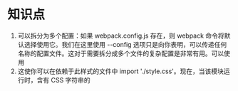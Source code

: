 # 知识点
1. 可以拆分为多个配置：如果 webpack.config.js 存在，则 webpack 命令将默认选择使用它。我们在这里使用 --config 选项只是向你表明，可以传递任何名称的配置文件。这对于需要拆分成多个文件的复杂配置是非常有用。可以使用
2. 这使你可以在依赖于此样式的文件中 import './style.css'。现在，当该模块运行时，含有 CSS 字符串的 <style> 标签，将被插入到 html 文件的 <head> 中。
3. html-loader 以相同的方式处理 <img src="./my-image.png" />
4. 合乎逻辑下一步是，压缩和优化你的图像。查看 image-webpack-loader 和 url-loader，以了解更多关于如果增强加载处理图片功能。
5. webpack-dev-middleware 是一个容器(wrapper)，它可以把 webpack 处理后的文件传递给一个服务器(server)。
6. 还要注意，任何位于 /src 的本地代码都可以关联到 process.env.NODE_ENV 环境变量，所以以下检查也是有效的